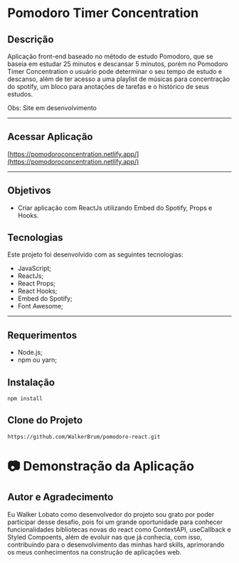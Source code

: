 # **Pomodoro Timer Concentration** 

## **Descrição**
Aplicação front-end baseado no método de estudo Pomodoro, que se baseia em estudar 25 minutos e descansar 5 minutos, porém no Pomodoro Timer Concentration o usuário pode determinar o seu tempo de estudo e descanso, além de ter acesso a uma playlist de músicas para concentração do spotify, um bloco para anotações de tarefas e o histórico de seus estudos.

Obs: Site em desenvolvimento

<hr>

## **Acessar Aplicação**
[https://pomodoroconcentration.netlify.app/](https://pomodoroconcentration.netlify.app/)

<hr>

## **Objetivos**
- Criar aplicação com ReactJs utilizando Embed do Spotify, Props e Hooks.

## **Tecnologias**
Este projeto foi desenvolvido com as seguintes tecnologias: 
- JavaScript;
- ReactJs;
- React Props;
- React Hooks;
- Embed do Spotify;
- Font Awesome;

<hr>

## **Requerimentos**
- Node.js;
- npm ou yarn;

## **Instalação**
`npm install`

## **Clone do Projeto**
`https://github.com/WalkerBrum/pomodoro-react.git`

# 📷 Demonstração da Aplicação

## **Autor e Agradecimento**
Eu Walker Lobato como desenvolvedor do projeto sou grato por poder participar desse desafio, pois foi um grande oportunidade para conhecer funcionalidades bibliotecas novas do react como ContextAPI, useCallback e Styled Compoents, além de evoluir nas que já conhecia, com isso, contribuindo para o desenvolvimento das minhas hard skills, aprimorando os meus conhecimentos na construção de aplicações web.
